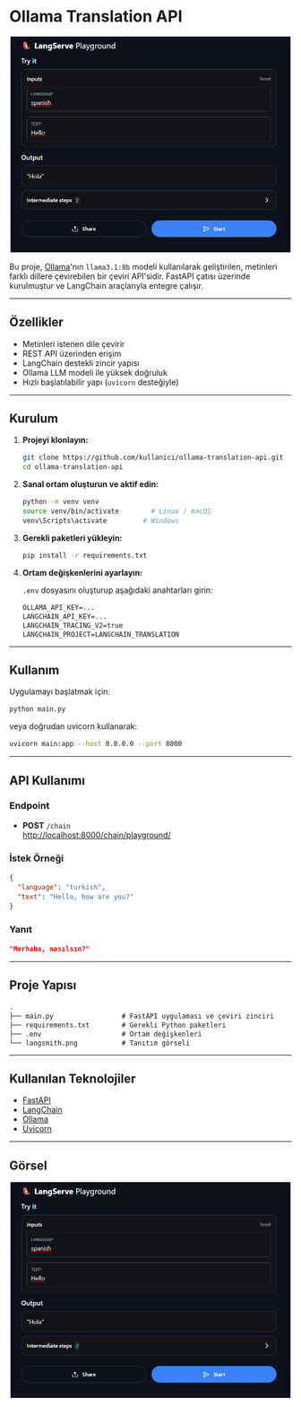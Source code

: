 # Ollama Translation API

<p align="center">
  <img src="langsmith.png" alt="Proje Görseli" width="500"/>
</p>

Bu proje, [Ollama](https://ollama.com)'nın `llama3.1:8b` modeli kullanılarak geliştirilen, metinleri farklı dillere çevirebilen bir çeviri API'sidir. FastAPI çatısı üzerinde kurulmuştur ve LangChain araçlarıyla entegre çalışır.

---

## Özellikler

-  Metinleri istenen dile çevirir  
-  REST API üzerinden erişim  
-  LangChain destekli zincir yapısı  
-  Ollama LLM modeli ile yüksek doğruluk  
-  Hızlı başlatılabilir yapı (`uvicorn` desteğiyle)

---

##  Kurulum

1. **Projeyi klonlayın:**

   ```bash
   git clone https://github.com/kullanici/ollama-translation-api.git
   cd ollama-translation-api
   ```

2. **Sanal ortam oluşturun ve aktif edin:**

   ```bash
   python -m venv venv
   source venv/bin/activate        # Linux / macOS
   venv\Scripts\activate         # Windows
   ```

3. **Gerekli paketleri yükleyin:**

   ```bash
   pip install -r requirements.txt
   ```

4. **Ortam değişkenlerini ayarlayın:**

   `.env` dosyasını oluşturup aşağıdaki anahtarları girin:

   ```env
   OLLAMA_API_KEY=...
   LANGCHAIN_API_KEY=...
   LANGCHAIN_TRACING_V2=true
   LANGCHAIN_PROJECT=LANGCHAIN_TRANSLATION
   ```

---

## Kullanım

Uygulamayı başlatmak için:

```bash
python main.py
```

veya doğrudan uvicorn kullanarak:

```bash
uvicorn main:app --host 0.0.0.0 --port 8000
```

---

## API Kullanımı

### Endpoint

- **POST** `/chain`  
  [http://localhost:8000/chain/playground/](http://localhost:8000/chain/playground/)

### İstek Örneği

```json
{
  "language": "turkish",
  "text": "Hello, how are you?"
}
```

### Yanıt

```json
"Merhaba, nasılsın?"
```

---

## Proje Yapısı

```
.
├── main.py                 # FastAPI uygulaması ve çeviri zinciri
├── requirements.txt        # Gerekli Python paketleri
├── .env                    # Ortam değişkenleri
└── langsmith.png           # Tanıtım görseli
```

---

## Kullanılan Teknolojiler

- [FastAPI](https://fastapi.tiangolo.com/)
- [LangChain](https://python.langchain.com/)
- [Ollama](https://ollama.com)
- [Uvicorn](https://www.uvicorn.org/)

---

## Görsel

<p align="center">
  <img src="langsmith.png" alt="LangSmith API Görseli" width="500"/>
</p>
